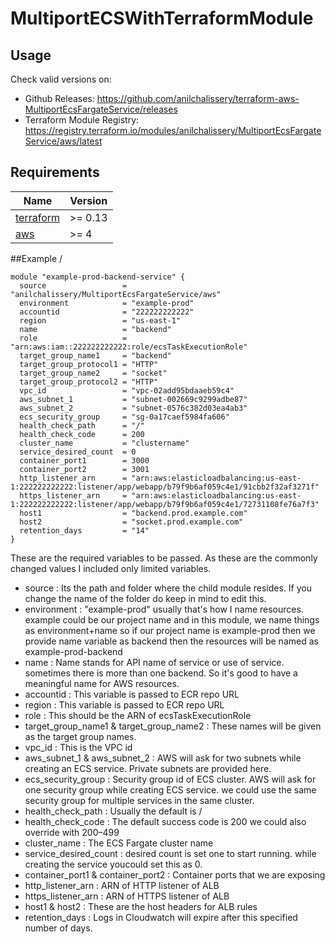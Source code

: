 
# MultiportECSWithTerraformModule

## Usage

Check valid versions on:
* Github Releases: <https://github.com/anilchalissery/terraform-aws-MultiportEcsFargateService/releases>
* Terraform Module Registry: <https://registry.terraform.io/modules/anilchalissery/MultiportEcsFargateService/aws/latest>

## Requirements

| Name | Version |
|------|---------|
| <a name="requirement_terraform"></a> [terraform](#requirement\_terraform) | >= 0.13 |
| <a name="requirement_aws"></a> [aws](#requirement\_aws) | >= 4 |


##Example
/
```
module "example-prod-backend-service" {
  source                 = "anilchalissery/MultiportEcsFargateService/aws"
  environment            = "example-prod"
  accountid              = "222222222222" 
  region                 = "us-east-1"
  name                   = "backend"
  role                   = "arn:aws:iam::222222222222:role/ecsTaskExecutionRole"
  target_group_name1     = "backend"
  target_group_protocol1 = "HTTP"
  target_group_name2     = "socket"
  target_group_protocol2 = "HTTP"
  vpc_id                 = "vpc-02add95bdaaeb59c4"
  aws_subnet_1           = "subnet-002669c9299adbe87"
  aws_subnet_2           = "subnet-0576c382d03ea4ab3"
  ecs_security_group     = "sg-0a17caef5984fa606"
  health_check_path      = "/"
  health_check_code      = 200
  cluster_name           = "clustername"
  service_desired_count  = 0
  container_port1        = 3000
  container_port2        = 3001
  http_listener_arn      = "arn:aws:elasticloadbalancing:us-east-1:222222222222:listener/app/webapp/b79f9b6af059c4e1/91cbb2f32af3271f"
  https_listener_arn     = "arn:aws:elasticloadbalancing:us-east-1:222222222222:listener/app/webapp/b79f9b6af059c4e1/72731108fe76a7f3"
  host1                  = "backend.prod.example.com"
  host2                  = "socket.prod.example.com"
  retention_days         = "14"
}
```


These are the required variables to be passed. As these are the commonly changed values I included only limited variables.
* source : Its the path and folder where the child module resides. If you change the name of the folder do keep in mind to edit this.
* environment : "example-prod" usually that's how I name resources. example could be our project name and in this module, we name things as environment+name so if our project name is example-prod then we provide name variable as backend then the resources will be named as example-prod-backend
* name : Name stands for API name of service or use of service. sometimes there is more than one backend. So it's good to have a meaningful name for AWS resources.
* accountid : This variable is passed to ECR repo URL 
* region : This variable is passed to ECR repo URL
* role : This should be the ARN of ecsTaskExecutionRole
* target_group_name1 & target_group_name2 : These names will be given as the target group names. 
* vpc_id : This is the VPC id 
* aws_subnet_1 & aws_subnet_2 : AWS will ask for two subnets while creating an ECS service. Private subnets are provided here. 
* ecs_security_group : Security group id of ECS cluster. AWS will ask for one security group while creating ECS service. we could use the same security group for multiple services in the same cluster.
* health_check_path : Usually the default is / 
* health_check_code : The default success code is 200 we could also override with 200–499
* cluster_name : The ECS Fargate cluster name 
* service_desired_count : desired count is set one to start running. while creating the service youcould set this as 0. 
* container_port1 & container_port2 : Container ports that we are exposing
* http_listener_arn : ARN of HTTP listener of ALB
* https_listener_arn : ARN of HTTPS listener of ALB
* host1 & host2 : These are the host headers for ALB rules
* retention_days : Logs in Cloudwatch will expire after this specified number of days.





